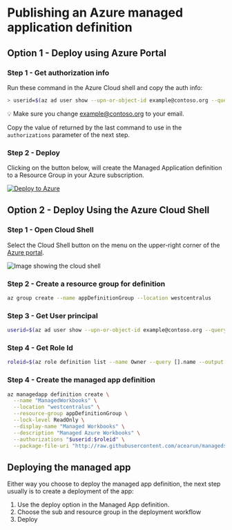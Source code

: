 # Publishing an Azure managed application definition

## Option 1 - Deploy using Azure Portal
### Step 1 - Get authorization info
Run these command in the Azure Cloud shell and copy the auth info:
```bash
> userid=$(az ad user show --upn-or-object-id example@contoso.org --query objectId --output tsv);roleid=$(az role definition list --name Owner --query [].name --output tsv);echo [{\"principalId\":\"$userid\", \"roleDefinitionId\":\"$roleid\" }]
```
💡 Make sure you change example@contoso.org to your email.

Copy the value of returned by the last command to use in the `authorizations` parameter of the next step.

### Step 2 - Deploy
Clicking on the button below, will create the Managed Application definition to a Resource Group in your Azure subscription.

[![Deploy to Azure](http://azuredeploy.net/deploybutton.png)](https://portal.azure.com/#create/Microsoft.Template/uri/https%3A%2F%2Fraw.githubusercontent.com%2Facearun%2Fmanagedsolutions%2Fmaster%2FWorkbooks%Alert-no-Ui%2Fazuredeploy.json)

## Option 2 - Deploy Using the Azure Cloud Shell
### Step 1 - Open Cloud Shell
Select the Cloud Shell button on the menu on the upper-right corner of the [Azure portal](https://portal.azure.com).

![Image showing the cloud shell ](https://docs.microsoft.com/en-us/azure/includes/media/cloud-shell-try-it/cloud-shell-menu.png)

### Step 2 - Create a resource group for definition

```bash
az group create --name appDefinitionGroup --location westcentralus
```

### Step 3 - Get User principal
```bash
userid=$(az ad user show --upn-or-object-id example@contoso.org --query objectId --output tsv)
```
### Step 4 - Get Role Id
```bash
roleid=$(az role definition list --name Owner --query [].name --output tsv)
```

### Step 4 - Create the managed app definition
```bash
az managedapp definition create \
  --name "ManagedWorkbooks" \
  --location "westcentralus" \
  --resource-group appDefinitionGroup \
  --lock-level ReadOnly \
  --display-name "Managed Workbooks" \
  --description "Managed Azure Workbooks" \
  --authorizations "$userid:$roleid" \
  --package-file-uri "http://raw.githubusercontent.com/acearun/managedsolutions/master/Workbooks/Alert-no-Ui/Deploy.zip"
  ```


## Deploying the managed app
Either way you choose to deploy the managed app definition, the next step usually is to create a deployment of the app:
1. Use the deploy option in the Managed App definition.
2. Choose the sub and resource group in the deployment workflow
3. Deploy

